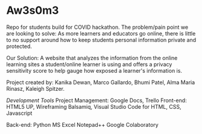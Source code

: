 # Aw3s0m3
Repo for students build for COVID hackathon. The problem/pain point we are looking to solve: As more learners and educators go online, there is little to no support around how to keep students personal information private and protected. 

Our Solution: A website that analyzes the information from the online learning sites a student/online learner is using and offers a privacy sensitivity score to help gauge how exposed a learner's information is. 

Project created by: 
Kanika Dewan,
Marco Gallardo,
Bhumi Patel,
Alma Maria Rinasz,
Kaleigh Spitzer.

*Development Tools*
Project Management: Google Docs, Trello
Front-end: HTML5 UP, Wireframing Balsamiq, Visual Studio Code for HTML, CSS, Javascript

Back-end:
Python
MS Excel
Notepad++
Google Colaboratory

